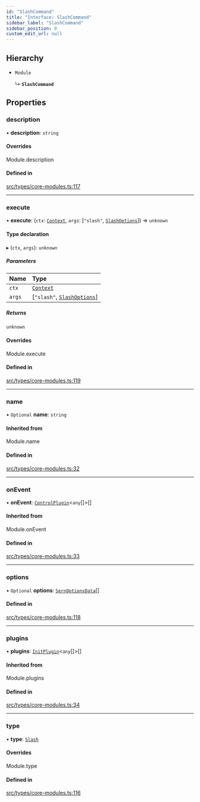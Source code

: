 ```yaml
---
id: "SlashCommand"
title: "Interface: SlashCommand"
sidebar_label: "SlashCommand"
sidebar_position: 0
custom_edit_url: null
---
```


## Hierarchy

- `Module`

  ↳ **`SlashCommand`**

## Properties

### description

• **description**: `string`

#### Overrides

Module.description

#### Defined in

[src/types/core-modules.ts:117](https://github.com/sern-handler/handler/blob/e1059f9/src/types/core-modules.ts#L117)

___

### execute

• **execute**: (`ctx`: [`Context`](../classes/Context.md), `args`: [``"slash"``, [`SlashOptions`](../modules.md#slashoptions)]) => `unknown`

#### Type declaration

▸ (`ctx`, `args`): `unknown`

##### Parameters

| Name | Type |
| :------ | :------ |
| `ctx` | [`Context`](../classes/Context.md) |
| `args` | [``"slash"``, [`SlashOptions`](../modules.md#slashoptions)] |

##### Returns

`unknown`

#### Overrides

Module.execute

#### Defined in

[src/types/core-modules.ts:119](https://github.com/sern-handler/handler/blob/e1059f9/src/types/core-modules.ts#L119)

___

### name

• `Optional` **name**: `string`

#### Inherited from

Module.name

#### Defined in

[src/types/core-modules.ts:32](https://github.com/sern-handler/handler/blob/e1059f9/src/types/core-modules.ts#L32)

___

### onEvent

• **onEvent**: [`ControlPlugin`](ControlPlugin.md)<`any`[]\>[]

#### Inherited from

Module.onEvent

#### Defined in

[src/types/core-modules.ts:33](https://github.com/sern-handler/handler/blob/e1059f9/src/types/core-modules.ts#L33)

___

### options

• `Optional` **options**: [`SernOptionsData`](../modules.md#sernoptionsdata)[]

#### Defined in

[src/types/core-modules.ts:118](https://github.com/sern-handler/handler/blob/e1059f9/src/types/core-modules.ts#L118)

___

### plugins

• **plugins**: [`InitPlugin`](InitPlugin.md)<`any`[]\>[]

#### Inherited from

Module.plugins

#### Defined in

[src/types/core-modules.ts:34](https://github.com/sern-handler/handler/blob/e1059f9/src/types/core-modules.ts#L34)

___

### type

• **type**: [`Slash`](../enums/CommandType.md#slash)

#### Overrides

Module.type

#### Defined in

[src/types/core-modules.ts:116](https://github.com/sern-handler/handler/blob/e1059f9/src/types/core-modules.ts#L116)
